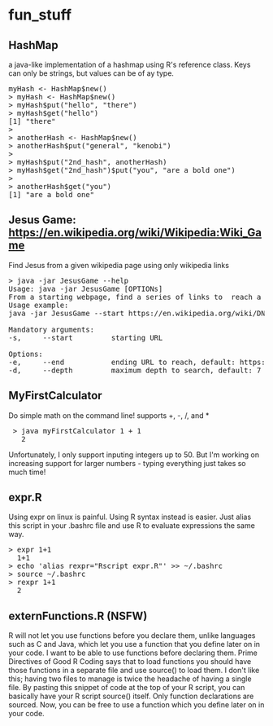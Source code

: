 # fun_stuff
## HashMap
a java-like implementation of a hashmap using R's reference class. Keys can only be strings, but values can be of ay type.
<pre>
myHash <- HashMap$new()
> myHash <- HashMap$new()
> myHash$put("hello", "there")
> myHash$get("hello")
[1] "there"
> 
> anotherHash <- HashMap$new()
> anotherHash$put("general", "kenobi")
> 
> myHash$put("2nd_hash", anotherHash)
> myHash$get("2nd_hash")$put("you", "are a bold one")
> 
> anotherHash$get("you")
[1] "are a bold one"
</pre>



## Jesus Game: https://en.wikipedia.org/wiki/Wikipedia:Wiki_Game
Find Jesus from a given wikipedia page using only wikipedia links

<pre>
> java -jar JesusGame --help
Usage: java -jar JesusGame [OPTIONs]
From a starting webpage, find a series of links to  reach a destination webpage
Usage example:
java -jar JesusGame --start https://en.wikipedia.org/wiki/DNA --end https://en.wikipedia.org/wiki/Tea --depth 10

Mandatory arguments:
-s,     --start         starting URL

Options:
-e,     --end           ending URL to reach, default: https://en.wikipedia.org/wiki/Jesus
-d,     --depth         maximum depth to search, default: 7
</pre>



## MyFirstCalculator

Do simple math on the command line! supports +, -, /, and *
<pre> > java myFirstCalculator 1 + 1 
   2 </pre>
Unfortunately, I only support inputing integers up to 50. But I'm working on increasing support for larger numbers - typing everything just takes so much time!

## expr.R

Using expr on linux is painful. Using R syntax instead is easier. Just alias this script in your .bashrc file and use R to evaluate expressions the same way.
<pre>
> expr 1+1
  1+1
> echo 'alias rexpr="Rscript expr.R"' >> ~/.bashrc
> source ~/.bashrc
> rexpr 1+1
  2
</pre>


## externFunctions.R (NSFW)

R will not let you use functions before you declare them, unlike languages such as C and Java, which let you use a function that you define later on in your code. I want to be able to use functions before declaring them. Prime Directives of Good R Coding says that to load functions you should have those functions in a separate file and use source() to load them. I don't like this; having two files to manage is twice the headache of having a single file. By pasting this snippet of code at the top of your R script, you can basically have your R script source() itself. Only function declarations are sourced. Now, you can be free to use a function which you define later on in your code. 

